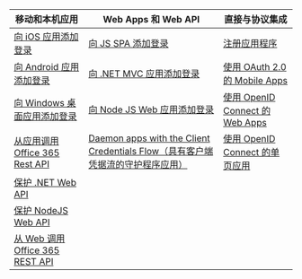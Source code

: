 | 移动和本机应用 | Web Apps 和 Web API | 直接与协议集成 |
| --- | --- | --- |
| [向 iOS 应用添加登录](/documentation/articles/active-directory-v2-devquickstarts-ios/) |[向 JS SPA 添加登录](https://github.com/Azure-Samples/active-directory-javascript-graphapi-web-v2) |[注册应用程序](/documentation/articles/active-directory-v2-app-registration/) |
| [向 Android 应用添加登录](/documentation/articles/active-directory-v2-devquickstarts-android/) |[向 .NET MVC 应用添加登录](/documentation/articles/active-directory-v2-devquickstarts-dotnet-web/) |[使用 OAuth 2.0 的 Mobile Apps](/documentation/articles/active-directory-v2-protocols-oauth-code/) |
| [向 Windows 桌面应用添加登录](/documentation/articles/active-directory-v2-devquickstarts-wpf/) |[向 Node JS Web 应用添加登录](/documentation/articles/active-directory-v2-devquickstarts-node-web/) |[使用 OpenID Connect 的 Web Apps](/documentation/articles/active-directory-v2-protocols-oidc/) |
| [从应用调用 Office 365 Rest API](https://msdn.microsoft.com/office/office365/howto/authenticate-Office-365-APIs-using-v2) |[Daemon apps with the Client Credentials Flow（具有客户端凭据流的守护程序应用）](/documentation/articles/active-directory-v2-protocols-oauth-client-creds/) |[使用 OpenID Connect 的单页应用](/documentation/articles/active-directory-v2-protocols-implicit/) |
| [保护 .NET Web API](/documentation/articles/active-directory-v2-devquickstarts-dotnet-api/) | | |
| [保护 NodeJS Web API](/documentation/articles/active-directory-v2-devquickstarts-node-api/) | | |
| [从 Web 调用 Office 365 REST API](https://msdn.microsoft.com/office/office365/howto/authenticate-Office-365-APIs-using-v2) | | |

<!---HONumber=Mooncake_0327_2017-->